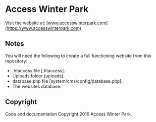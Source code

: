 Access Winter Park
===

Visit the website at: [www.accesswinterpark.com](https://www.accesswinterpark.com)

Notes
---

You will need the following to create a full functioning website from this repository:

* .htaccess file [.htaccess].
* Uploads folder [uploads].
* database.php file [system/cms/config/database.php].
* The websites database.

Copyright
---

Code and documentation Copyright 2016 Access Winter Park.